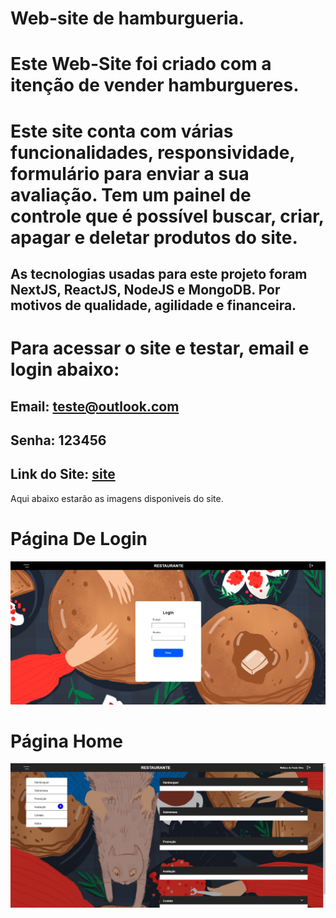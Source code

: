 # Web-site de hamburgueria.

# Este Web-Site foi criado com a itenção de vender hamburgueres.
# Este site conta com várias funcionalidades, responsividade, formulário para enviar a sua avaliação. Tem um painel de controle que é possível buscar, criar, apagar e deletar produtos do site.

## As tecnologias usadas para este projeto foram NextJS, ReactJS, NodeJS e MongoDB. Por motivos de qualidade, agilidade e financeira.

# Para acessar o site e testar, email e login abaixo:
## Email: teste@outlook.com
## Senha: 123456

## Link do Site: [site](https://panel-controller-delivery.vercel.app/)
Aqui abaixo estarão as imagens disponiveis do site.

# Página De Login
![home](https://github.com/wallace2001/panelController_delivery/blob/main/images/login.png)

# Página Home
![panel](https://github.com/wallace2001/panelController_delivery/blob/main/images/crud.png)


